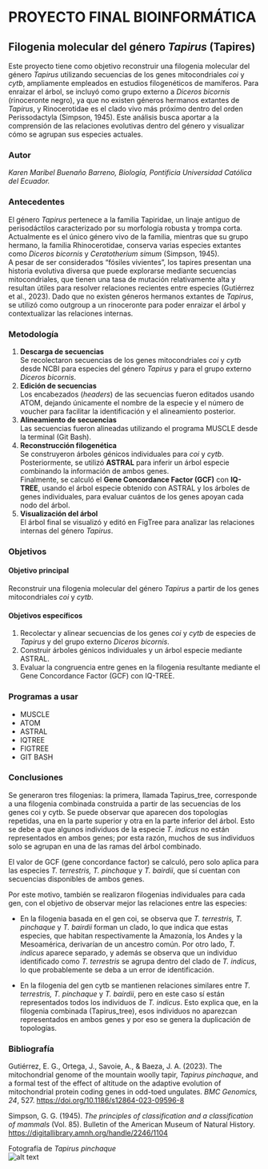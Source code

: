 # PROYECTO FINAL BIOINFORMÁTICA 

## Filogenia molecular del género *Tapirus* (Tapires)
Este proyecto tiene como objetivo reconstruir una filogenia molecular del género *Tapirus* utilizando secuencias de los genes mitocondriales *coi* y *cytb*, ampliamente empleados en estudios filogenéticos de mamíferos. Para enraizar el árbol, se incluyó como grupo externo a *Diceros bicornis* (rinoceronte negro), ya que no existen géneros hermanos extantes de *Tapirus*, y Rinocerotidae es el clado vivo más próximo dentro del orden Perissodactyla (Simpson, 1945). Este análisis busca aportar a la comprensión de las relaciones evolutivas dentro del género y visualizar cómo se agrupan sus especies actuales.
### Autor
*Karen Maribel Buenaño Barreno, Biología, Pontificia Universidad Católica del Ecuador.*
### Antecedentes
El género *Tapirus* pertenece a la familia Tapiridae, un linaje antiguo de perisodáctilos caracterizado por su morfología robusta y trompa corta. Actualmente es el único género vivo de la familia, mientras que su grupo hermano, la familia Rhinocerotidae, conserva varias especies extantes como *Diceros bicornis* y *Ceratotherium simum* (Simpson, 1945).  
A pesar de ser considerados “fósiles vivientes”, los tapires presentan una historia evolutiva diversa que puede explorarse mediante secuencias mitocondriales, que tienen una tasa de mutación relativamente alta y resultan útiles para resolver relaciones recientes entre especies (Gutiérrez et al., 2023). Dado que no existen géneros hermanos extantes de *Tapirus*, se utilizó como outgroup a un rinoceronte para poder enraizar el árbol y contextualizar las relaciones internas.

### Metodología
1. **Descarga de secuencias**  
Se recolectaron secuencias de los genes mitocondriales *coi* y *cytb* desde NCBI para especies del género *Tapirus* y para el grupo externo *Diceros bicornis*.
2. **Edición de secuencias**  
Los encabezados (*headers*) de las secuencias fueron editados usando ATOM, dejando únicamente el nombre de la especie y el número de voucher para facilitar la identificación y el alineamiento posterior.
3. **Alineamiento de secuencias**  
Las secuencias fueron alineadas utilizando el programa MUSCLE desde la terminal (Git Bash).
4. **Reconstrucción filogenética**  
Se construyeron árboles génicos individuales para *coi* y *cytb*. Posteriormente, se utilizó **ASTRAL** para inferir un árbol especie combinando la información de ambos genes.  
Finalmente, se calculó el **Gene Concordance Factor (GCF)** con **IQ-TREE**, usando el árbol especie obtenido con ASTRAL y los árboles de genes individuales, para evaluar cuántos de los genes apoyan cada nodo del árbol.
5. **Visualización del árbol**  
El árbol final se visualizó y editó en FigTree para analizar las relaciones internas del género *Tapirus*.

### Objetivos
#### Objetivo principal
Reconstruir una filogenia molecular del género *Tapirus* a partir de los genes mitocondriales *coi* y *cytb*.
#### Objetivos específicos
1. Recolectar y alinear secuencias de los genes *coi* y *cytb* de especies de *Tapirus* y del grupo externo *Diceros bicornis*.
2. Construir árboles génicos individuales y un árbol especie mediante ASTRAL.
3. Evaluar la congruencia entre genes en la filogenia resultante mediante el Gene Concordance Factor (GCF) con IQ-TREE.

### Programas a usar
* MUSCLE
* ATOM
* ASTRAL
* IQTREE
* FIGTREE
* GIT BASH

### Conclusiones
Se generaron tres filogenias: la primera, llamada Tapirus_tree, corresponde a una filogenia combinada construida a partir de las secuencias de los genes coi y cytb.
Se puede observar que aparecen dos topologías repetidas, una en la parte superior y otra en la parte inferior del árbol. Esto se debe a que algunos individuos de la especie *T. indicus* no están representados en ambos genes; por esta razón, muchos de sus individuos solo se agrupan en una de las ramas del árbol combinado.

El valor de GCF (gene concordance factor) se calculó, pero solo aplica para las especies *T. terrestris, T. pinchaque* y *T. bairdii*, que sí cuentan con secuencias disponibles de ambos genes.

Por este motivo, también se realizaron filogenias individuales para cada gen, con el objetivo de observar mejor las relaciones entre las especies:

* En la filogenia basada en el gen coi, se observa que *T. terrestris, T. pinchaque* y *T. bairdii* forman un clado, lo que indica que estas especies, que habitan respectivamente la Amazonía, los Andes y la Mesoamérica, derivarían de un ancestro común. Por otro lado, *T. indicus* aparece separado, y además se observa que un individuo identificado como *T. terrestris* se agrupa dentro del clado de *T. indicus*, lo que probablemente se deba a un error de identificación.

* En la filogenia del gen cytb se mantienen relaciones similares entre *T. terrestris, T. pinchaque* y *T. bairdii*, pero en este caso sí están representados todos los individuos de *T. indicus*. Esto explica que, en la filogenia combinada (Tapirus_tree), esos individuos no aparezcan representados en ambos genes y por eso se genera la duplicación de topologías.

### Bibliografía
Gutiérrez, E. G., Ortega, J., Savoie, A., & Baeza, J. A. (2023). The mitochondrial genome of the mountain woolly tapir, *Tapirus pinchaque*, and a formal test of the effect of altitude on the adaptive evolution of mitochondrial protein coding genes in odd-toed ungulates. *BMC Genomics, 24*, 527. https://doi.org/10.1186/s12864-023-09596-8

Simpson, G. G. (1945). *The principles of classification and a classification of mammals* (Vol. 85). Bulletin of the American Museum of Natural History. https://digitallibrary.amnh.org/handle/2246/1104

Fotografía de *Tapirus pinchaque*  
![alt text](https://wildexpedition.com/wp-content/uploads/2023/11/Andean-Tapir-Tapirus-pinchaque-689x517.jpg)

